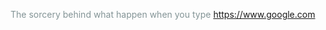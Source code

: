 <span style="color: #839496;">The sorcery <span style="color: #839496;">behind what happen when you type</span> https://www.google.com</span>

